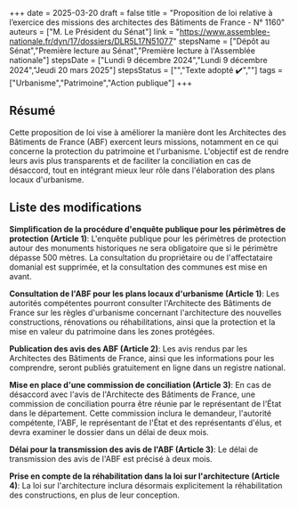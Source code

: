 +++
date = 2025-03-20
draft = false
title = "Proposition de loi relative à l’exercice des missions des architectes des Bâtiments de France - N° 1160"
auteurs = ["M. Le Président du Sénat"]
link = "https://www.assemblee-nationale.fr/dyn/17/dossiers/DLR5L17N51077"
stepsName = ["Dépôt au Sénat","Première lecture au Sénat","Première lecture à l'Assemblée nationale"]
stepsDate = ["Lundi 9 décembre 2024","Lundi 9 décembre 2024","Jeudi 20 mars 2025"]
stepsStatus = ["","Texte adopté ✔️",""]
tags = ["Urbanisme","Patrimoine","Action publique"]
+++

## Résumé

Cette proposition de loi vise à améliorer la manière dont les Architectes des Bâtiments de France (ABF) exercent leurs missions, notamment en ce qui concerne la protection du patrimoine et l'urbanisme. L'objectif est de rendre leurs avis plus transparents et de faciliter la conciliation en cas de désaccord, tout en intégrant mieux leur rôle dans l'élaboration des plans locaux d'urbanisme.

## Liste des modifications

**Simplification de la procédure d'enquête publique pour les périmètres de protection (Article 1)**: L'enquête publique pour les périmètres de protection autour des monuments historiques ne sera obligatoire que si le périmètre dépasse 500 mètres. La consultation du propriétaire ou de l'affectataire domanial est supprimée, et la consultation des communes est mise en avant.

**Consultation de l'ABF pour les plans locaux d'urbanisme (Article 1)**: Les autorités compétentes pourront consulter l'Architecte des Bâtiments de France sur les règles d'urbanisme concernant l'architecture des nouvelles constructions, rénovations ou réhabilitations, ainsi que la protection et la mise en valeur du patrimoine dans les zones protégées.

**Publication des avis des ABF (Article 2)**: Les avis rendus par les Architectes des Bâtiments de France, ainsi que les informations pour les comprendre, seront publiés gratuitement en ligne dans un registre national.

**Mise en place d'une commission de conciliation (Article 3)**: En cas de désaccord avec l'avis de l'Architecte des Bâtiments de France, une commission de conciliation pourra être réunie par le représentant de l'État dans le département. Cette commission inclura le demandeur, l'autorité compétente, l'ABF, le représentant de l'État et des représentants d'élus, et devra examiner le dossier dans un délai de deux mois.

**Délai pour la transmission des avis de l'ABF (Article 3)**: Le délai de transmission des avis de l'ABF est précisé à deux mois.

**Prise en compte de la réhabilitation dans la loi sur l'architecture (Article 4)**: La loi sur l'architecture inclura désormais explicitement la réhabilitation des constructions, en plus de leur conception.
